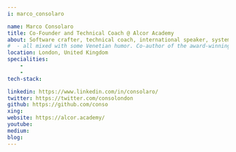 ```yaml
---
i: marco_consolaro

name: Marco Consolaro
title: Co-Founder and Technical Coach @ Alcor Academy
about: Software crafter, technical coach, international speaker, systems thinker, symmathecist, philosopher
#  - all mixed with some Venetian humor. Co-author of the award-winning book "Agile Technical Practices Distilled - A learning journey in technical practices and principles of software design". He has been working for the past 20 years between Italy and UK, embracing ideas from Lean, Agile, eXtreme Programming, Domain-Driven Design, and Systems Thinking.
location: London, United Kingdom
specialities:
    - 
    - 
tech-stack: 

linkedin: https://www.linkedin.com/in/consolaro/
twitter: https://twitter.com/consolondon
github: https://github.com/conso
xing: 
website: https://alcor.academy/
youtube: 
medium: 
blog: 
---
```


